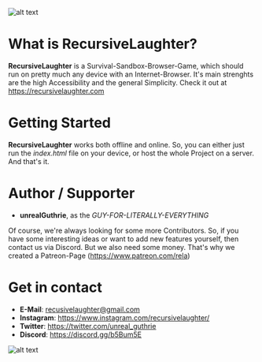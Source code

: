 ![alt text](http://recursivelaughter.com/img/img_0.png)

# What is **RecursiveLaughter?**
**RecursiveLaughter** is a Survival-Sandbox-Browser-Game, which should run on pretty much any device with an Internet-Browser. It's main strenghts are the high Accessibility and the general Simplicity.
Check it out at https://recursivelaughter.com

# Getting Started
**RecursiveLaughter** works both offline and online. So, you can either just run the _index.html_ file on your device, or host the whole Project on a server.
And that's it.

# Author / Supporter
- **unrealGuthrie**, as the *GUY-FOR-LITERALLY-EVERYTHING*

Of course, we're always looking for some more Contributors. So, if you have some interesting ideas or want to add new features yourself, then contact us via  Discord.
But we also need some money. That's why we created a Patreon-Page (https://www.patreon.com/rela)

# Get in contact
- **E-Mail**: recusivelaughter@gmail.com
- **Instagram**: https://www.instagram.com/recursivelaughter/
- **Twitter**: https://twitter.com/unreal_guthrie
- **Discord**: https://discord.gg/b5Bum5E

![alt text](http://recursivelaughter.com/img/img_1.png)
